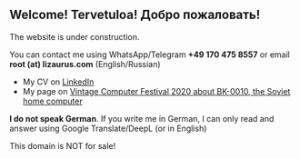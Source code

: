 ## Welcome! Tervetuloa! Добро пожаловать!

The website is under construction.

You can contact me using WhatsApp/Telegram **+49 170 475 8557** or email **root (at) lizaurus.com** (English/Russian)

- My CV on [LinkedIn](https://www.linkedin.com/in/merclangrat/)
- My page on [Vintage Computer Festival 2020 about BK-0010, the Soviet home computer](https://wiki.vcfb.de/2020/en:soviet_computers)

**I do not speak German**. If you write me in German, I can only read and answer using Google Translate/DeepL (or in English)

This domain is NOT for sale!
